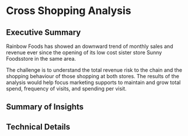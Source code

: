 # Cross Shopping Analysis

## Executive Summary

Rainbow Foods has showed an downward trend of monthly sales and revenue ever since the opening of its low cost sister store Sunny Foodsstore in the same area.

The challenge is to understand the total revenue risk to the chain and the shopping behaviour of those shopping at both stores.  The results of the analysis would help focus marketing supports to maintain and grow total spend, frequency of visits, and spending per visit.
 
## Summary of Insights


## Technical Details
